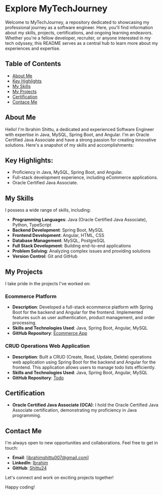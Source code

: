 # Explore MyTechJourney

Welcome to MyTechJourney, a repository dedicated to showcasing my professional journey as a software engineer. Here, you'll find information about my skills, projects, certifications, and ongoing learning endeavors. Whether you're a fellow developer, recruiter, or anyone interested in my tech odyssey, this README serves as a central hub to learn more about my experiences and expertise.

## Table of Contents

- [About Me](#about-me)
- [Key Highlights](#key-highlights)
- [My Skills](#my-skills)
- [My Projects](#my-projects)
- [Certification](#certification)
- [Contace Me](#contact-me)


## About Me

Hello! I'm Ibrahim Shittu, a dedicated and experienced Software Engineer with expertise in Java, MySQL, Spring Boot, and Angular. I'm an Oracle Certified Java Associate and have a strong passion for creating innovative solutions. Here's a snapshot of my skills and accomplishments:


## Key Highlights:

- Proficiency in Java, MySQL, Spring Boot, and Angular.
- Full-stack development experience, including eCommerce applications.
- Oracle Certified Java Associate.


## My Skills

I possess a wide range of skills, including:

- **Programming Languages**: Java (Oracle Certified Java Associate), Python, TypeScript
- **Backend Development**: Spring Boot, MySQL
- **Frontend Development**: Angular, HTML, CSS
- **Database Management**: MySQL, PostgreSQL
- **Full Stack Development**: Building end-to-end applications
- **Problem Solving**: Analyzing complex issues and providing solutions
- **Version Control**: Git and GitHub

## My Projects

I take pride in the projects I've worked on:

### Ecommerce Platform

- **Description**: Developed a full-stack ecommerce platform with Spring Boot for the backend and Angular for the frontend. Implemented features such as user authentication, product management, and order processing.
- **Skills and Technologies Used**: Java, Spring Boot, Angular, MySQL
- **GitHub Repository**: [Ecommerce App](https://github.com/shittu24/ecommerce-backend)

### CRUD Operations Web Application

- **Description**: Built a CRUD (Create, Read, Update, Delete) operations web application using Spring Boot for the backend and Angular for the frontend. This application allows users to manage todo lists efficiently.
- **Skills and Technologies Used**: Java, Spring Boot, Angular, MySQL
- **GitHub Repository**: [Todo](https://github.com/shittu24/todo)

## Certification

- **Oracle Certified Java Associate (OCA)**: I hold the Oracle Certified Java Associate certification, demonstrating my proficiency in Java programming.

## Contact Me

I'm always open to new opportunities and collaborations. Feel free to get in touch:

- **Email**: [ibrahimshittu007@gmail.com]
- **LinkedIn**: [Ibrahim](https://www.linkedin.com/in/ibrahim/)
- **GitHub**: [Shittu24](https://github.com/shittu24)

Let's connect and work on exciting projects together!

Happy coding!
